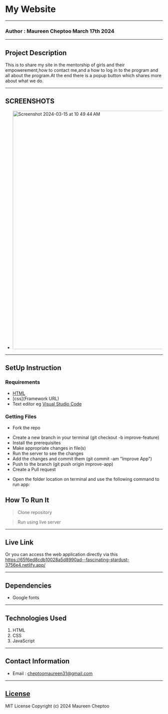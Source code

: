 # My Website
*****
### Author : Maureen Cheptoo March 17th 2024
****
## Project Description
This is to share my site in the mentorship of girls and their empowerement,how to contact me,and a how to log in to the program and all about the program.At the end there is a popup button which shares more about what we do.
******

## SCREENSHOTS
- <img width="761" alt="Screenshot 2024-03-15 at 10 49 44 AM" src="
(https://github.com/cheptoomaureen/My-Girls-Empowerment-website/assets/162347797/115c0a4c-50d0-45ec-afe2-d58ea1063cbb)">



********
## SetUp Instruction
### Requirements
* [HTML](html.com)
* [css](Framework URL)
* Text editor eg [Visual Studio Code](https://code.visualstudio.com/download)


### Getting Files
* Fork the repo
- Create a new branch in your terminal (git checkout -b improve-feature)
- Install the prerequisites
- Make appropriate changes in file(s)
- Run the server to see the changes
- Add the changes and commit them (git commit -am "Improve App")
- Push to the branch (git push origin improve-app)
- Create a Pull request
* Open the folder location on terminal and use the following command to run app:

## How To Run It
>  Clone repository

> Run using live server
*****
## Live Link
Or you can access the web application directly via this [ https://65f6ed8cdb10028a5d8990ad--fascinating-stardust-3756e4.netlify.app/ ](https://65f6ed8cdb10028a5d8990ad--fascinating-stardust-3756e4.netlify.app/ )
*****
## Dependencies
- Google fonts

*****
## Technologies Used
1. HTML
2. CSS
3. JavaScript
*****
## Contact Information
* Email : cheptoomaureen31@gmail.com
*****
## [License](LICENSE)
MIT License
Copyright (c) 2024 Maureen Cheptoo